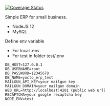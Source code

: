 [![Coverage Status](https://coveralls.io/repos/github/yocto-erp/backend/badge.svg?branch=master)](https://coveralls.io/github/yocto-erp/backend?branch=master)

Simple ERP for small business.

 - NodeJS 12
 - MySQL

Define env variable
 - For local .env
 - For test in folder test/.env

```
DB_HOST=127.0.0.1
DB_USERNAME=root
DB_PASSWORD=12345678
DB_NAME=yocto_erp_test
MAILGUN_API_KEY=your mailgun key
MAILGUN_DOMAIN=your mailgun domain
WEB_URL=http://localhost:4201 (public web url)
RECAPTCHA=your google recaptcha key
NODE_ENV=test
```
